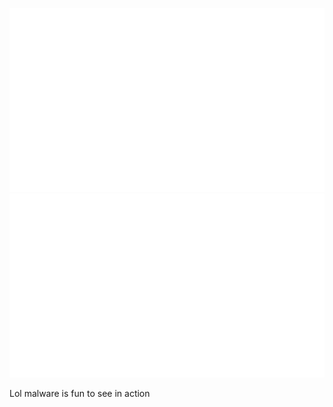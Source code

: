 ![languages](https://raw.githubusercontent.com/1337xp/template1/bf17002275ca1c83689b304717c3a1168e20915f/generated/languages.svg)
![stuff](https://raw.githubusercontent.com/1337xp/template1/bf17002275ca1c83689b304717c3a1168e20915f/generated/overview.svg)

Lol malware is fun to see in action
<!--
**1337xp/1337xp** is a ✨ _special_ ✨ repository because its `README.md` (this file) appears on your GitHub profile.


-->
